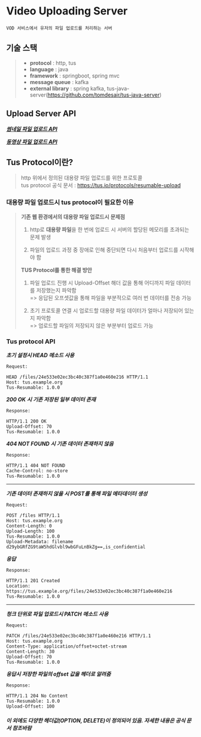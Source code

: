 # Video Uploading Server

```
VOD 서비스에서 유저의 파일 업로드를 처리하는 서버
```


## 기술 스택


> - **protocol** : http, tus
> - **language** : java
> - **framework** : springboot, spring mvc
> - **message queue** : kafka
> - **external library** : spring kafka, tus-java-server(https://github.com/tomdesair/tus-java-server)

## Upload Server API
[***썸네일 파일 업로드 API***](https://kyo705.github.io/Video-Uploading-Server/src/docs/asciidoc/thumbnail_upload.html)   

[***동영상 파일 업로드 API***]()


## Tus Protocol이란?

> http 위에서 정의된 대용량 파일 업로드를 위한 프로토콜   
> tus protocol 공식 문서 : https://tus.io/protocols/resumable-upload

### 대용량 파일 업로드시 tus protocol이 필요한 이유

> **기존 웹 환경에서의 대용량 파일 업로드시 문제점**   
>
> 1. http로 **대용량 파일**을 한 번에 업로드 시 서버의 할당된 메모리를 초과되는 문제 발생
>
>
> 2. 파일의 업로드 과정 중 장애로 인해 중단되면 다시 처음부터 업로드를 시작해야 함
>
> **TUS Protocol를 통한 해결 방안**
>
> 1. 파일 업로드 진행 시 Upload-Offset 해더 값을 통해 어디까지 파일 데이터를 저장했는지 파악함   
> => 응답된 오프셋값을 통해 파일을 부분적으로 여러 번 데이터를 전송 가능
>
>
> 2. 초기 프로토콜 연결 시 업로드할 대용량 파일 데이터가 얼마나 저장되어 있는지 파악함   
> => 업로드할 파일의 저장되지 않은 부분부터 업로드 가능


### Tus protocol API

***초기 설정시 HEAD 메소드 사용***
```
Request:

HEAD /files/24e533e02ec3bc40c387f1a0e460e216 HTTP/1.1
Host: tus.example.org
Tus-Resumable: 1.0.0
```
***200 OK 시 기존 저장된 일부 데이터 존재***
```
Response:

HTTP/1.1 200 OK
Upload-Offset: 70
Tus-Resumable: 1.0.0
```
***404 NOT FOUND 시 기존 데이터 존재하지 않음***
```
Response:

HTTP/1.1 404 NOT FOUND
Cache-Control: no-store
Tus-Resumable: 1.0.0
```
------------------------

***기존 데이터 존재하지 않을 시 POST를 통해 파일 메타데이터 생성***

```
Request:

POST /files HTTP/1.1
Host: tus.example.org
Content-Length: 0
Upload-Length: 100
Tus-Resumable: 1.0.0
Upload-Metadata: filename d29ybGRfZG9taW5hdGlvbl9wbGFuLnBkZg==,is_confidential
```
***응답***
```
Response:

HTTP/1.1 201 Created
Location: https://tus.example.org/files/24e533e02ec3bc40c387f1a0e460e216
Tus-Resumable: 1.0.0
```

-------------------------
***청크 단위로 파일 업로드시 PATCH 메소드 사용***
```
Request:

PATCH /files/24e533e02ec3bc40c387f1a0e460e216 HTTP/1.1
Host: tus.example.org
Content-Type: application/offset+octet-stream
Content-Length: 30
Upload-Offset: 70
Tus-Resumable: 1.0.0
```
***응답시 저장한 파일의 offset 값을 헤더로 알려줌***
```
Response:

HTTP/1.1 204 No Content
Tus-Resumable: 1.0.0
Upload-Offset: 100
```

##### 이 외에도 다양한 헤더값(OPTION, DELETE)이 정의되어 있음. 자세한 내용은 공식 문서 참조바람
